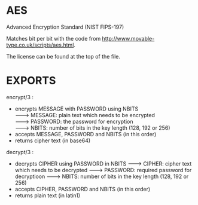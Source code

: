 AES
===

Advanced Encryption Standard (NIST FIPS-197)

Matches bit per bit with the code from http://www.movable-type.co.uk/scripts/aes.html.

The license can be found at the top of the file.

EXPORTS
=======

encrypt/3 :

- encrypts MESSAGE with PASSWORD using NBITS<br/>
---> MESSAGE: plain text which needs to be encrypted<br/>
---> PASSWORD: the password for encryption<br/>
---> NBITS: number of bits in the key length (128, 192 or 256)<br/>
- accepts MESSAGE, PASSWORD and NBITS (in this order)<br/>
- returns cipher text (in base64)

decrypt/3 :

- decrypts CIPHER using PASSWORD in NBITS
---> CIPHER: cipher text which needs to be decrypted
---> PASSWORD: required password for decryptioon
---> NBITS: number of bits in the key length (128, 192 or 256)<br/>
- accepts CIPHER, PASSWORD and NBITS (in this order)<br/>
- returns plain text (in latin1)
